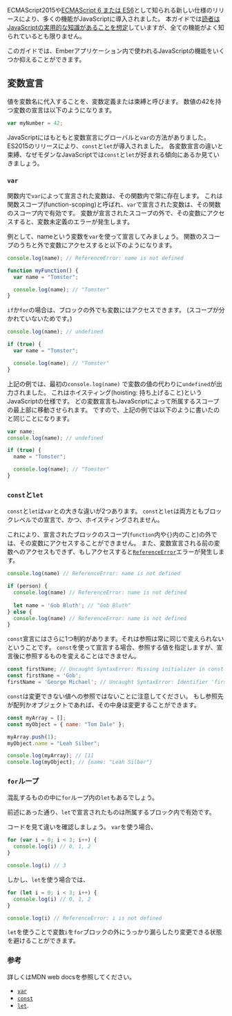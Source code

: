 <!--
Many new features were introduced to JavaScript with the release of newer specifications like ECMAScript 2015,
also known as [ECMAScript 6 or ES6](https://developer.mozilla.org/en/docs/Web/JavaScript/New_in_JavaScript/ECMAScript_6_support_in_Mozilla).
While the Guides [assume you have a working knowledge of JavaScript](/#toc_assumptions),
not every feature of the JavaScript language may be familiar to the developer.
-->

ECMAScript2015や[ECMAScript 6 または ES6](https://developer.mozilla.org/en/docs/Web/JavaScript/New_in_JavaScript/ECMAScript_6_support_in_Mozilla)として知られる新しい仕様のリリースにより、多くの機能がJavaScriptに導入されました。
本ガイドでは[読者はJavaScriptの実用的な知識があることを想定](/#toc_assumptions)していますが、全ての機能がよく知られているとも限りません。

<!--
In this guide we will be covering some JavaScript features,
and how they are used in Ember applications.
-->

このガイドでは、Emberアプリケーション内で使われるJavaScriptの機能をいくつか抑えることができます。

<!--
## Variable declarations
-->

<h2 id="toc_variable-declarations" class="anchorable-toc">変数宣言</h2>

<!--
A variable declaration, also called binding, is when you assign a value to a variable name.
An example of declaring a variable containing the number 42 is like so:
-->

値を変数名に代入することを、変数定義または束縛と呼びます。
数値の42を持つ変数の宣言は以下のようになります。



```javascript
var myNumber = 42;
```
<!--
JavaScript initially had two ways to declare variables, globally and `var`.
With the release of ES2015, `const` and `let` were introduced.
We will go through the different ways to declare a variable,
also called bindings because they *bind* a value to a variable name,
and why modern JavaScript tends to prefer `const` and `let`.
-->

JavaScriptにはもともと変数宣言にグローバルと`var`の方法がありました。
ES2015のリリースにより、`const`と`let`が導入されました。
各変数宣言の違いと束縛、なぜモダンなJavaScriptでは`const`と`let`が好まれる傾向にあるか見ていきましょう。

<!--
### `var`
-->

<h3 id="toc_var" class="anchorable-toc"><code>var</code></h3>

<!--
Variable declarations using `var` exist in the entire body of the function where they are declared.
This is called function-scoping, the existence of the `var` is scoped to the function.
If you try to access a `var` outside of the function it is declared,
you will get an error that the variable is not defined.
-->

関数内で`var`によって宣言された変数は、その関数内で常に存在します。
これは関数スコープ(function-scoping)と呼ばれ、`var`で宣言された変数は、その関数のスコープ内で有効です。
変数が宣言されたスコープの外で、その変数にアクセスすると、変数未定義のエラーが発生します。

<!--
For our example, we will declare a `var` named `name`.
We will try to access it both inside the function and outside,
and see the results we get:
-->

例として、nameという変数を`var`を使って宣言してみましょう。
関数のスコープのうちと外で変数にアクセスすると以下のようになります。

```javascript
console.log(name); // ReferenceError: name is not defined

function myFunction() {
  var name = "Tomster";

  console.log(name); // "Tomster"
}
```

<!--
This also means that if you have an `if` or a `for` in your code and declare a `var` inside them,
you can still access the variable outside of those blocks:
-->

`if`か`for`の場合は、ブロックの外でも変数にはアクセスできます。
(スコープが分かれていないためです。)

```javascript
console.log(name); // undefined

if (true) {
  var name = "Tomster";

  console.log(name); // "Tomster"
}
```

<!--
In the previous example, we can see that the first `console.log(name)` prints out `undefined` instead of the value.
That is because of a feature of JavaScript called *hoisting*.
Any variable declaration is moved by the programming language to the top of the scope it belongs to.
As we saw at the beginning, `var` is scoped to the function,
so the previous example is the same as:
-->

上記の例では、最初の`console.log(name)` で変数の値の代わりに`undefined`が出力されました。
これはホイスティング(hoisting: 持ち上げること)というJavaScriptの仕様です。
どの変数宣言もJavaScriptによって所属するスコープの最上部に移動させられます。
ですので、上記の例では以下のように書いたのと同じことになります。

```javascript
var name;
console.log(name); // undefined

if (true) {
  name = "Tomster";

  console.log(name); // "Tomster"
}
```

<!--
### `const` and `let`
-->

<h3 id="toc_const-and-let" class="anchorable-toc"><code>const</code>と<code>let</code></h3>

<!--
There are two major differences between `var` and both `const` and `let`.
`const` and `let` are both block-level declarations, and they are *not* hoisted.
-->

`const`と`let`は`var`との大きな違いが2つあります。
`const`と`let`は両方ともブロックレベルでの宣言で、かつ、ホイスティングされません。

<!--
Because of this they are not accessible outside of the given block scope (meaning in a `function` or in `{}`) they are declared in.
You can also not access them before they are declared, or you will get a [`ReferenceError`](https://developer.mozilla.org/en-US/docs/Web/JavaScript/Reference/Global_Objects/ReferenceError).
-->

これにより、宣言されたブロックのスコープ(`function`内や`{}`内のこと)の外では、その変数にアクセスすることができません。
また、変数宣言される前の変数へのアクセスもできず、もしアクセスすると[`ReferenceError`](https://developer.mozilla.org/ja-JP/docs/Web/JavaScript/Reference/Global_Objects/ReferenceError)エラーが発生します。


```javascript
console.log(name) // ReferenceError: name is not defined

if (person) {
  console.log(name) // ReferenceError: name is not defined
  
  let name = 'Gob Bluth'; // "Gob Bluth"
} else {
  console.log(name) // ReferenceError: name is not defined
}
```

<!--
`const` declarations have an additional restriction, they are *constant references*,
they always refer to the same thing.
To use a `const` declaration you have to specify the value it refers,
and you cannot change what the declaration refers to:
-->

`const`宣言にはさらに1つ制約があります。それは参照は常に同じで変えられないということです。
`const`を使って宣言する場合、参照する値を指定しますが、宣言後に参照するものを変えることはできません。


```javascript
const firstName; // Uncaught SyntaxError: Missing initializer in const declaration
const firstName = 'Gob';
firstName = 'George Michael'; // Uncaught SyntaxError: Identifier 'firstName' has already been declared
```

<!--
Note that `const` does not mean that the value it refers to cannot change.
If you have an array or an object, you can change their properties:
-->

`const`は変更できない値への参照ではないことに注意してください。
もし参照先が配列かオブジェクトであれば、その中身は変更することができます。

```javascript
const myArray = [];
const myObject = { name: "Tom Dale" };

myArray.push(1);
myObject.name = "Leah Silber";

console.log(myArray); // [1]
console.log(myObject); // {name: "Leah Silber"}
```

<!--
### `for` loops
-->

<h3 id="toc_for-loops" class="anchorable-toc"><code>for</code>ループ</h3>

<!--
Something that might be confusing is the behaviour of `let` in `for` loops.
-->

混乱するものの中に`for`ループ内の`let`もあるでしょう。

<!--
As we saw before, `let` declarations are scoped to the block they belong to.
In `for` loops, any variable declared in the `for` syntax belongs to the loop's block.
-->

前述にあった通り、`let`で宣言されたものは所属するブロック内で有効です。

<!--
Let's look at some code to see what this looks like.
If you use `var`, this happens:
-->

コードを見て違いを確認しましょう。
`var`を使う場合、

```javascript
for (var i = 0; i < 3; i++) {
  console.log(i) // 0, 1, 2
}

console.log(i) // 3
```

<!--
But if you use `let`, this happens instead:
-->

しかし、`let`を使う場合では、

```javascript
for (let i = 0; i < 3; i++) {
  console.log(i) // 0, 1, 2
}

console.log(i) // ReferenceError: i is not defined
```


<!--
Using `let` will avoid accidentally leaking and changing the `i` variable from outside of the `for` block.
-->

`let`を使うことで変数`i`を`for`ブロックの外にうっかり漏らしたり変更できる状態を避けることができます。

<!--
### Resources
-->

<h3 id="toc_resources" class="anchorable-toc">参考</h3>

<!--
For further reference you can consult Developer Network articles:
-->

詳しくはMDN web docsを参照してください。

* [`var`](https://developer.mozilla.org/ja-JP/docs/Web/JavaScript/Reference/Statements/var)
* [`const`](https://developer.mozilla.org/ja-JP/docs/Web/JavaScript/Reference/Statements/const)
* [`let`](https://developer.mozilla.org/ja-JP/docs/Web/JavaScript/Reference/Statements/let).
